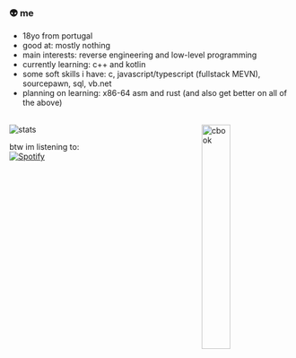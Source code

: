 ### 👽 me

- 18yo from portugal <br>
- good at: mostly nothing <br>
- main interests: reverse engineering and low-level programming<br>
- currently learning: c++ and kotlin <br>
- some soft skills i have: c, javascript/typescript (fullstack MEVN), sourcepawn, sql, vb.net <br>
- planning on learning: x86-64 asm and rust (and also get better on all of the above) <br> <br> 


![stats](https://github-readme-stats.vercel.app/api?username=robyzzz&show_icons=true&theme=dark&include_all_commits=true&count_private=true&hide=stars,issues)
<img width="32%" align="right" alt="cbook" src="https://c.tenor.com/NYrgLNGuy7YAAAAC/the-c-programming-language-uncle-dane.gif"/>

btw im listening to:
&nbsp; <br> [![Spotify](https://robyzzz.vercel.app/api/spotify?background_color=0d1117&border_color=ffffff)](https://open.spotify.com/user/aw.roby)
